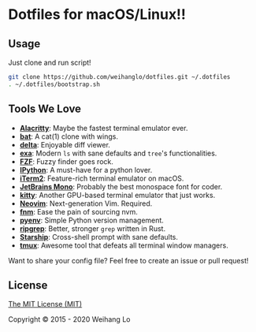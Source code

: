 # Dotfiles for macOS/Linux!!

## Usage

Just clone and run script!

```bash
git clone https://github.com/weihanglo/dotfiles.git ~/.dotfiles
. ~/.dotfiles/bootstrap.sh
```

## Tools We Love

- [**Alacritty**]: Maybe the fastest terminal emulator ever.
- [**bat**]: A cat(1) clone with wings.
- [**delta**]: Enjoyable diff viewer.
- [**exa**]: Modern `ls` with sane defaults and `tree`'s functionalities.
- [**FZF**]: Fuzzy finder goes rock.
- [**IPython**]: A must-have for a python lover.
- [**iTerm2**]: Feature-rich terminal emulator on macOS.
- [**JetBrains Mono**]: Probably the best monospace font for coder.
- [**kitty**]: Another GPU-based terminal emulator that just works.
- [**Neovim**]: Next-generation Vim. Required.
- [**fnm**]: Ease the pain of sourcing nvm.
- [**pyenv**]: Simple Python version management.
- [**ripgrep**]: Better, stronger `grep` written in Rust.
- [**Starship**]: Cross-shell prompt with sane defaults.
- [**tmux**]: Awesome tool that defeats all terminal window managers.

Want to share your config file? 
Feel free to create an issue or pull request!

## License

[The MIT License (MIT)](LICENSE)

Copyright © 2015 - 2020 Weihang Lo

[**Alacritty**]: https://github.com/jwilm/alacritty
[**bat**]: https://github.com/sharkdp/bat
[**delta**]: https://github.com/dandavison/delta
[**exa**]: https://the.exa.website/
[**FZF**]: https://github.com/junegunn/fzf
[**IPython**]: https://ipython.org
[**iTerm2**]: https://www.iterm2.com
[**JetBrains Mono**]: https://www.jetbrains.com/lp/mono/
[**kitty**]: https://sw.kovidgoyal.net/kitty/
[**Neovim**]: https://neovim.io
[**fnm**]: https://github.com/Schniz/fnm
[**pyenv**]: https://github.com/pyenv/pyenv
[**ripgrep**]: https://github.com/burntsushi/ripgrep
[**Starship**]: https://starship.rs
[**tmux**]: https://tmux.github.io
